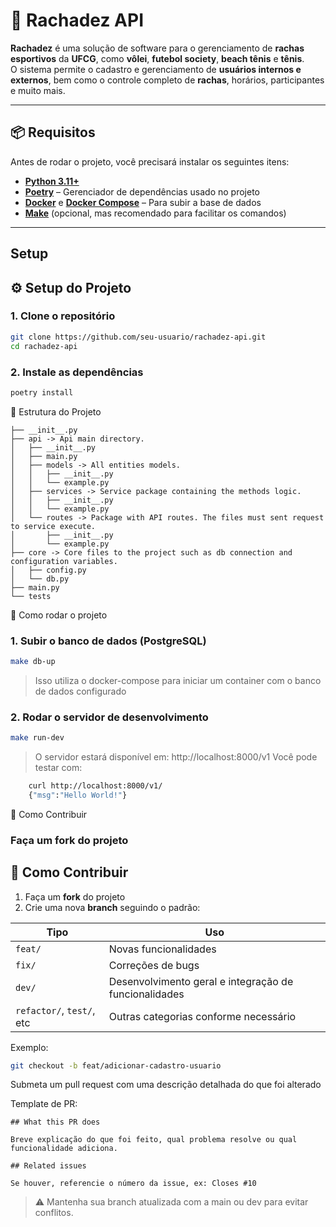 # 🏐 Rachadez API

**Rachadez** é uma solução de software para o gerenciamento de **rachas esportivos** da **UFCG**, como **vôlei**, **futebol society**, **beach tênis** e **tênis**.  
O sistema permite o cadastro e gerenciamento de **usuários internos e externos**, bem como o controle completo de **rachas**, horários, participantes e muito mais.

---

## 📦 Requisitos

Antes de rodar o projeto, você precisará instalar os seguintes itens:

- **[Python 3.11+](https://www.python.org/downloads/)**
- **[Poetry](https://python-poetry.org/docs/#installation)** – Gerenciador de dependências usado no projeto
- **[Docker](https://docs.docker.com/get-docker/)** e **[Docker Compose](https://docs.docker.com/compose/)** – Para subir a base de dados
- **[Make](https://www.gnu.org/software/make/)** (opcional, mas recomendado para facilitar os comandos)

---

## Setup

## ⚙️ Setup do Projeto

### 1. Clone o repositório
```bash
git clone https://github.com/seu-usuario/rachadez-api.git
cd rachadez-api
```
### 2. Instale as dependências
```bash
poetry install
```


🧪 Estrutura do Projeto
```
├── __init__.py
├── api -> Api main directory.
│   ├── __init__.py
│   ├── main.py
│   ├── models -> All entities models.
│   │   ├── __init__.py
│   │   └── example.py
│   ├── services -> Service package containing the methods logic.
│   │   ├── __init__.py
│   │   └── example.py
│   └── routes -> Package with API routes. The files must sent request to service execute.
│       ├── __init__.py
│       └── example.py
├── core -> Core files to the project such as db connection and configuration variables.
│   ├── config.py
│   └── db.py
├── main.py
└── tests
```

🚀 Como rodar o projeto

### 1. Subir o banco de dados (PostgreSQL)

```bash
make db-up
```
> Isso utiliza o docker-compose para iniciar um container com o banco de dados configurado

### 2. Rodar o servidor de desenvolvimento

```bash
make run-dev
```
> O servidor estará disponível em: http://localhost:8000/v1
> Você pode testar com:
```bash
    curl http://localhost:8000/v1/
    {"msg":"Hello World!"}
  ```

🤝 Como Contribuir
### Faça um fork do projeto

## 🤝 Como Contribuir

1. Faça um **fork** do projeto
2. Crie uma nova **branch** seguindo o padrão:

| Tipo     | Uso                                                  |
|----------|------------------------------------------------------|
| `feat/`  | Novas funcionalidades                                |
| `fix/`   | Correções de bugs                                    |
| `dev/`   | Desenvolvimento geral e integração de funcionalidades |
| `refactor/`, `test/`, etc | Outras categorias conforme necessário         |

Exemplo:
```bash
git checkout -b feat/adicionar-cadastro-usuario
```
Submeta um pull request com uma descrição detalhada do que foi alterado

Template de PR:
```
## What this PR does

Breve explicação do que foi feito, qual problema resolve ou qual funcionalidade adiciona.

## Related issues

Se houver, referencie o número da issue, ex: Closes #10
```
> ⚠️ Mantenha sua branch atualizada com a main ou dev para evitar conflitos.
